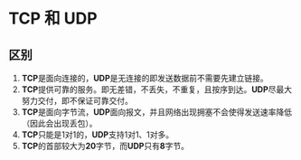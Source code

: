 # TCP 和 UDP
## 区别

1. **TCP**是面向连接的，**UDP**是无连接的即发送数据前不需要先建立链接。 
2. **TCP**提供可靠的服务。即无差错，不丢失，不重复，且按序到达。**UDP**尽最大努力交付，即不保证可靠交付。 
3. **TCP**是面向字节流，**UDP**面向报文，并且网络出现拥塞不会使得发送速率降低（因此会出现丢包）。 
4. **TCP**只能是1对1的，**UDP**支持1对1、1对多。 
5. **TCP**的首部较大为**20**字节，而**UDP**只有**8**字节。